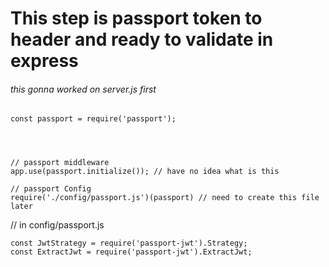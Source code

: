 # This step is passport token to header and ready to validate in express

###### this gonna worked on server.js first

```
const passport = require('passport');




// passport middleware
app.use(passport.initialize()); // have no idea what is this

// passport Config
require('./config/passport.js')(passport) // need to create this file later
```


// in config/passport.js 

```
const JwtStrategy = require('passport-jwt').Strategy;
const ExtractJwt = require('passport-jwt').ExtractJwt;

```